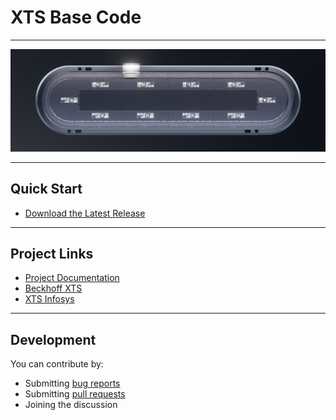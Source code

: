 
# XTS Base Code

---

![XTS Base](/Assets/TrackDigital.png)

---

## Quick Start

- [Download the Latest Release](https://github.com/Beckhoff-USA-Community/XTS_Base/releases/tag/1.0.0)

---

## Project Links

- [Project Documentation](https://beckhoff-usa-community.github.io/XTS_Base/)
- [Beckhoff XTS](https://www.beckhoff.com/en-us/products/motion/xts-linear-product-transport/)
- [XTS Infosys](https://infosys.beckhoff.com/english.php?content=../content/1033/driveinfosys/9921860875.html&id=)


---

## Development

You can contribute by:
- Submitting [bug reports](https://github.com/Beckhoff-USA-Community/XTS_Base/issues)
- Submitting [pull requests](https://github.com/Beckhoff-USA-Community/XTS_Base/pulls)
- Joining the discussion
